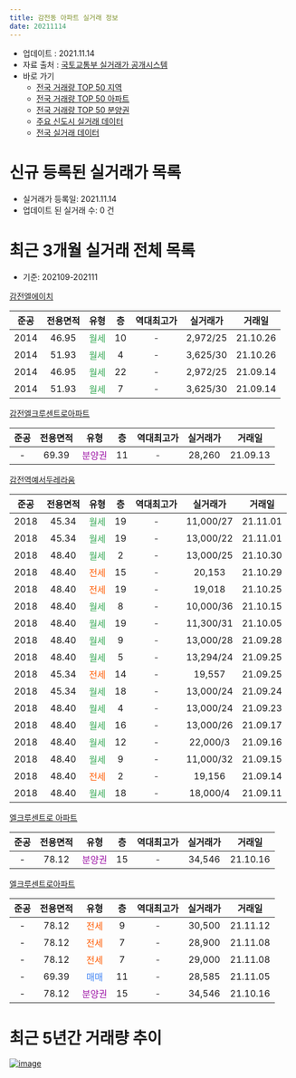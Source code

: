 ```yaml
---
title: 감전동 아파트 실거래 정보
date: 20211114
---
```


* 업데이트 : 2021.11.14
* 자료 출처 : [국토교통부 실거래가 공개시스템](http://rt.molit.go.kr)
* 바로 가기
    * [전국 거래량 TOP 50 지역](https://apt-info.github.io/apt-trade-info/tr)
    * [전국 거래량 TOP 50 아파트](https://apt-info.github.io/apt-trade-info/ta)
    * [전국 거래량 TOP 50 분양권](https://apt-info.github.io/apt-trade-info/tb)
    * [주요 신도시 실거래 데이터](https://apt-info.github.io/apt-trade-info/newtown)
    * [전국 실거래 데이터](https://apt-info.github.io/apt-trade-info/all)



<script async src="https://pagead2.googlesyndication.com/pagead/js/adsbygoogle.js"></script>
<!-- 기본광고 -->
<ins class="adsbygoogle"
     style="display:block"
     data-ad-client="ca-pub-1142216861245946"
     data-ad-slot="4805727019"
     data-ad-format="auto"
     data-full-width-responsive="true"></ins>
<script>
     (adsbygoogle = window.adsbygoogle || []).push({});
</script>


# 신규 등록된 실거래가 목록

* 실거래가 등록일: 2021.11.14
* 업데이트 된 실거래 수: 0 건




<script async src="https://pagead2.googlesyndication.com/pagead/js/adsbygoogle.js"></script>
<!-- 기본광고 -->
<ins class="adsbygoogle"
     style="display:block"
     data-ad-client="ca-pub-1142216861245946"
     data-ad-slot="4805727019"
     data-ad-format="auto"
     data-full-width-responsive="true"></ins>
<script>
     (adsbygoogle = window.adsbygoogle || []).push({});
</script>


# 최근 3개월 실거래 전체 목록
* 기준: 202109-202111


[감전엘에이치](https://search.naver.com/search.naver?query=%EA%B0%90%EC%A0%84%EC%97%98%EC%97%90%EC%9D%B4%EC%B9%98)

|준공|전용면적|유형|층|역대최고가|실거래가|거래일|
|:---:|:---:|:---:|:---:|:---:|:---:|:---:|
|2014|46.95|<span style="color:#34A853">월세</span>|10|<span style="color:#444444">-</span>|2,972/25|21.10.26|
|2014|51.93|<span style="color:#34A853">월세</span>|4|<span style="color:#444444">-</span>|3,625/30|21.10.26|
|2014|46.95|<span style="color:#34A853">월세</span>|22|<span style="color:#444444">-</span>|2,972/25|21.09.14|
|2014|51.93|<span style="color:#34A853">월세</span>|7|<span style="color:#444444">-</span>|3,625/30|21.09.14|

[감전엘크루센트로아파트](https://search.naver.com/search.naver?query=%EA%B0%90%EC%A0%84%EC%97%98%ED%81%AC%EB%A3%A8%EC%84%BC%ED%8A%B8%EB%A1%9C%EC%95%84%ED%8C%8C%ED%8A%B8)

|준공|전용면적|유형|층|역대최고가|실거래가|거래일|
|:---:|:---:|:---:|:---:|:---:|:---:|:---:|
|-|69.39|<span style="color:#9C11A5">분양권</span>|11|<span style="color:#444444">-</span>|28,260|21.09.13|

[감전역예서두레라움](https://search.naver.com/search.naver?query=%EA%B0%90%EC%A0%84%EC%97%AD%EC%98%88%EC%84%9C%EB%91%90%EB%A0%88%EB%9D%BC%EC%9B%80)

|준공|전용면적|유형|층|역대최고가|실거래가|거래일|
|:---:|:---:|:---:|:---:|:---:|:---:|:---:|
|2018|45.34|<span style="color:#34A853">월세</span>|19|<span style="color:#444444">-</span>|11,000/27|21.11.01|
|2018|45.34|<span style="color:#34A853">월세</span>|19|<span style="color:#444444">-</span>|13,000/22|21.11.01|
|2018|48.40|<span style="color:#34A853">월세</span>|2|<span style="color:#444444">-</span>|13,000/25|21.10.30|
|2018|48.40|<span style="color:#FF5A00">전세</span>|15|<span style="color:#444444">-</span>|20,153|21.10.29|
|2018|48.40|<span style="color:#FF5A00">전세</span>|19|<span style="color:#444444">-</span>|19,018|21.10.25|
|2018|48.40|<span style="color:#34A853">월세</span>|8|<span style="color:#444444">-</span>|10,000/36|21.10.15|
|2018|48.40|<span style="color:#34A853">월세</span>|19|<span style="color:#444444">-</span>|11,300/31|21.10.05|
|2018|48.40|<span style="color:#34A853">월세</span>|9|<span style="color:#444444">-</span>|13,000/28|21.09.28|
|2018|48.40|<span style="color:#34A853">월세</span>|5|<span style="color:#444444">-</span>|13,294/24|21.09.25|
|2018|45.34|<span style="color:#FF5A00">전세</span>|14|<span style="color:#444444">-</span>|19,557|21.09.25|
|2018|45.34|<span style="color:#34A853">월세</span>|18|<span style="color:#444444">-</span>|13,000/24|21.09.24|
|2018|48.40|<span style="color:#34A853">월세</span>|4|<span style="color:#444444">-</span>|13,000/24|21.09.23|
|2018|48.40|<span style="color:#34A853">월세</span>|16|<span style="color:#444444">-</span>|13,000/26|21.09.17|
|2018|48.40|<span style="color:#34A853">월세</span>|12|<span style="color:#444444">-</span>|22,000/3|21.09.16|
|2018|48.40|<span style="color:#34A853">월세</span>|9|<span style="color:#444444">-</span>|11,000/32|21.09.15|
|2018|48.40|<span style="color:#FF5A00">전세</span>|2|<span style="color:#444444">-</span>|19,156|21.09.14|
|2018|48.40|<span style="color:#34A853">월세</span>|18|<span style="color:#444444">-</span>|18,000/4|21.09.11|

[엘크루센트로 아파트](https://search.naver.com/search.naver?query=%EC%97%98%ED%81%AC%EB%A3%A8%EC%84%BC%ED%8A%B8%EB%A1%9C+%EC%95%84%ED%8C%8C%ED%8A%B8)

|준공|전용면적|유형|층|역대최고가|실거래가|거래일|
|:---:|:---:|:---:|:---:|:---:|:---:|:---:|
|-|78.12|<span style="color:#9C11A5">분양권</span>|15|<span style="color:#444444">-</span>|34,546|21.10.16|

[엘크루센트로아파트](https://search.naver.com/search.naver?query=%EC%97%98%ED%81%AC%EB%A3%A8%EC%84%BC%ED%8A%B8%EB%A1%9C%EC%95%84%ED%8C%8C%ED%8A%B8)

|준공|전용면적|유형|층|역대최고가|실거래가|거래일|
|:---:|:---:|:---:|:---:|:---:|:---:|:---:|
|-|78.12|<span style="color:#FF5A00">전세</span>|9|<span style="color:#444444">-</span>|30,500|21.11.12|
|-|78.12|<span style="color:#FF5A00">전세</span>|7|<span style="color:#444444">-</span>|28,900|21.11.08|
|-|78.12|<span style="color:#FF5A00">전세</span>|7|<span style="color:#444444">-</span>|29,000|21.11.08|
|-|69.39|<span style="color:#4285F3">매매</span>|11|<span style="color:#444444">-</span>|28,585|21.11.05|
|-|78.12|<span style="color:#9C11A5">분양권</span>|15|<span style="color:#444444">-</span>|34,546|21.10.16|



<script async src="https://pagead2.googlesyndication.com/pagead/js/adsbygoogle.js"></script>
<!-- 기본광고 -->
<ins class="adsbygoogle"
     style="display:block"
     data-ad-client="ca-pub-1142216861245946"
     data-ad-slot="4805727019"
     data-ad-format="auto"
     data-full-width-responsive="true"></ins>
<script>
     (adsbygoogle = window.adsbygoogle || []).push({});
</script>


# 최근 5년간 거래량 추이


<div style="width:100%;">
    <canvas id="deal_progress" height="200"></canvas>
</div>

<script>
new Chart(document.getElementById("deal_progress"), {
    type: 'line',
    data: {
        labels: ['16.01','16.02','16.04','16.07','16.08','16.09','16.11','16.12','17.01','17.03','17.05','17.06','17.07','17.10','17.11','17.12','18.02','18.03','18.05','18.08','18.09','18.10','18.11','18.12','19.01','19.02','19.03','19.04','19.05','19.06','19.07','19.08','19.09','19.10','19.11','19.12','20.01','20.02','20.04','20.05','20.06','20.07','20.08','20.09','20.10','20.11','20.12','21.01','21.02','21.03','21.04','21.05','21.06','21.07','21.08','21.09','21.10','21.11'],
        datasets: [{
            label: '매매/분양권',
            data: [0,1,1,0,0,0,0,0,1,0,2,0,0,0,0,1,0,0,0,0,1,2,0,0,1,0,0,0,0,0,0,0,0,0,0,0,0,0,0,0,0,0,0,0,0,0,1,1,1,0,0,0,0,0,0,1,2,1],
            borderColor: "rgba(66, 133, 243, 1)",
            backgroundColor: "rgba(66, 133, 243, 0.05)",
            borderWidth: 1,
            pointRadius: 0,
            fill: false,
            lineTension: 0
        },{
            label: '전/월세',
            data: [2,1,1,2,1,2,1,69,6,2,0,2,1,1,9,3,6,2,1,7,43,39,18,55,14,4,5,15,5,3,1,3,13,22,8,7,3,4,6,1,8,14,44,22,11,2,34,5,8,4,1,2,4,5,26,12,7,5],
            borderColor: "rgba(255, 90, 0, 1)",
            backgroundColor: "rgba(255, 90, 0, 0.05)",
            borderWidth: 1,
            pointRadius: 0,
            fill: false,
            lineTension: 0
        },{
            label: '합계',
            data: [2,2,2,2,1,2,1,69,7,2,2,2,1,1,9,4,6,2,1,7,44,41,18,55,15,4,5,15,5,3,1,3,13,22,8,7,3,4,6,1,8,14,44,22,11,2,35,6,9,4,1,2,4,5,26,13,9,6],
            borderColor: "rgba(0, 0, 0, 1)",
            backgroundColor: "rgba(0, 0, 0, 0.03)",
            borderWidth: 0.1,
            pointRadius: 0,
            fill: true,
            lineTension: 0
        }
        ]
    },
    options: {
        responsive: true,
        title: {
            display: false
        },
        tooltips: {
            mode: 'index',
            intersect: false
        },
        hover: {
            mode: 'nearest',
            intersect: true
        },
        scales: {
            xAxes: [{
                display: true,
                scaleLabel: {
                    display: true,
                    labelString: '년/월'
                }
            }],
            yAxes: [{
                display: true,
                ticks: {
                    suggestedMin: 0,
                },
                scaleLabel: {
                    display: true,
                    labelString: '실거래 수'
                }
            }]
        }
    }
});

</script>


[![image](https://apt-info.github.io/images/2020-01-03-apt-trade-info/1024x500.png)](https://play.google.com/store/apps/details?id=com.aptinfo.apttradeinfo)

